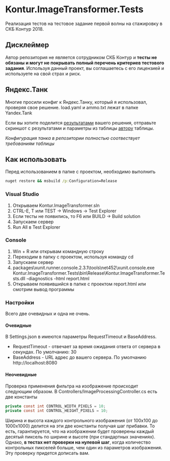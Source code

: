 # Kontur.ImageTransformer.Tests
Реализация тестов на тестовое задание первой волны на стажировку в СКБ Контур 2018.

## Дисклеймер
Автор репозитория не является сотрудником СКБ Контур и **тесты не обязаны и могут не покрывать полный перечень критериев тестового задания**.
Используя данный проект, вы соглашаетесь с его лицензией и используете на свой страх и риск.

## Яндекс.Танк
Многие просили конфиг к Яндекс.Танку, который я использовал, проверяя свое решение. load.yaml и ammo.txt лежат в папке Yandex.Tank

Если вы хотите поделится [результатами](https://docs.google.com/spreadsheets/d/1STmc6E6h0-DJtSc9guihpTu9Z4hBeXkDLwhmFu6rqAk/edit#gid=0) вашего решения, 
отправьте скриншот с результатами и параметры из таблицы [автору](http://t.me/sparin) таблицы. 

_Конфигурация танка в репозитории полностью соотвествует требованиям таблицы_

## Как использовать
Перед использованием в папке с проектом, необходимо выполнить

```bat
nuget restore && msbuild /p:Configuration=Release
```
### Visual Studio
1. Открываем Kontur.ImageTransformer.sln
2. СTRL-E, T или TEST -> Windows -> Test Explorer
3. Если тесты не появились, то F6 или BUILD -> Build solution
4. Запускаем сервер
5. Run All в Test Explorer

### Console
1. Win + R или открывам командную строку
2. Переходим в папку с проектом, используя команду cd
3. Запускаем сервер
3. packages\xunit.runner.console.2.3.1\tools\net452\xunit.console.exe Kontur.ImageTransformer.Tests\bin\Release\Kontur.ImageTransformer.Tests.dll -diagnostics -html report.html
4. Открываем появившийся в папке с проектом report.html или смотрим вывод программы

### Настройки
Всего две очевидных и одна не очень.
#### Очевидные
В Settings.json в имеются параметры RequestTimeout и BaseAddress. 
* RequestTimeout - отвечает за время ожидания ответа от сервера в секундах. По умолчанию: 30
* BaseAddress - URL адрес до вашего сервера. По умолчанию http://localhost:8080
#### Неочевидные
Проверка применения фильтра на изображение происходит следующим образом. В Controllers/ImageProcessingController.cs есть две константы 
```C#
private const int CONTROL_WIDTH_PIXELS = 10;
private const int CONTROL_HEIGHT_PIXELS = 10;
```
Ширина и высота каждого контрольного изображения (от 100х100 до 1000х1000) делится на эти две константы получая шаг прибавки. 
То есть, гарантируется, что на изображении будет проверены каждый десятый пиксель по ширине и высоте (при стандартных значениях). 
Однако, **в тестах нет проверки на нулевой шаг**, когда количество контрольных пикселей больше, чем один из параметров изображения. 
Эту проверку придется дописать вам.
